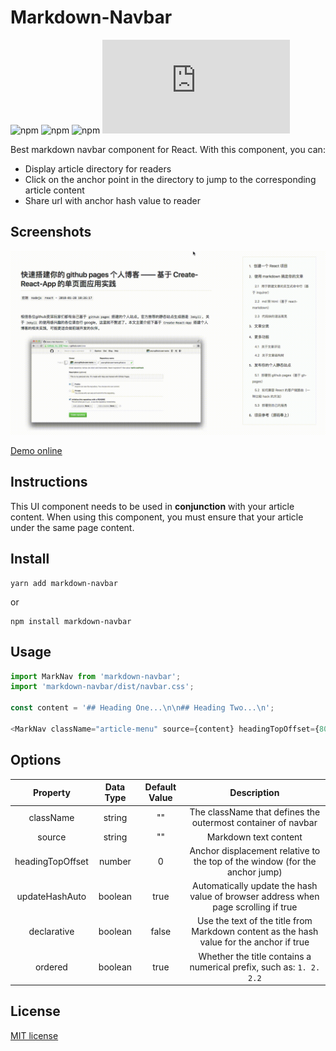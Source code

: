 # Markdown-Navbar

![npm](https://img.shields.io/npm/l/markdown-navbar.svg)
![npm](https://img.shields.io/npm/dt/markdown-navbar.svg)
![npm](https://img.shields.io/npm/v/markdown-navbar/latest.svg)
![GitHub file size in bytes](https://img.shields.io/github/size/parksben/markdown-navbar/src/index.js)

Best markdown navbar component for React. With this component, you can:

- Display article directory for readers
- Click on the anchor point in the directory to jump to the corresponding article content
- Share url with anchor hash value to reader

## Screenshots

![Screenshots](./screenshots.gif)

[Demo online](https://parksben.github.io/post/2018-01-28T10:26:17_create-a-react-blog)

## Instructions

This UI component needs to be used in **conjunction** with your article content. When using this component, you must ensure that your article under the same page content.

## Install

```
yarn add markdown-navbar
```

or

```
npm install markdown-navbar
```

## Usage

```js
import MarkNav from 'markdown-navbar';
import 'markdown-navbar/dist/navbar.css';

const content = '## Heading One...\n\n## Heading Two...\n';

<MarkNav className="article-menu" source={content} headingTopOffset={80} />;
```

## Options

|     Property     | Data Type | Default Value |                                       Description                                        |
| :--------------: | :-------: | :-----------: | :--------------------------------------------------------------------------------------: |
|    className     |  string   |      ""       |               The className that defines the outermost container of navbar               |
|      source      |  string   |      ""       |                                  Markdown text content                                   |
| headingTopOffset |  number   |       0       |       Anchor displacement relative to the top of the window (for the anchor jump)        |
|  updateHashAuto  |  boolean  |     true      |    Automatically update the hash value of browser address when page scrolling if true    |
|   declarative    |  boolean  |     false     | Use the text of the title from Markdown content as the hash value for the anchor if true |
|     ordered      |  boolean  |     true      |           Whether the title contains a numerical prefix, such as: `1. 2. 2.2`            |

## License

[MIT license](./LICENSE)
